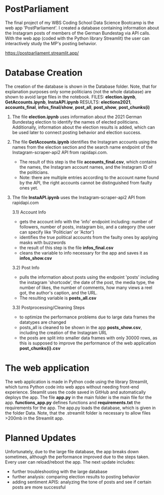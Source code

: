 # PostParliament
The final project of my WBS Coding School Data Science Bootcamp is the web app 'PostParliament'.
I created a database containing information about the Instagram posts of members of the German 
Bundestag via API calls. With the web app (coded with the Python library Streamlit) the user 
can interactively study the MP's posting behavior.

https://postparliament.streamlit.app/

# Database Creation
The creation of the database is shown in the Database folder. Note, that for explanation purposes
only some politicians (not the whole database) are shown to avoid large files in the notebook.
FILES: **election.ipynb**, **GetAccounts.ipynb**, **InstaAPI.ipynb**
RESULTS: **elections2021**, **accounts_final**, **infos_final/show**, **post_all**, 
         **post_show**, **post_chunks(i)**

1) The file **election.ipynb** uses information about the 2021 German Bundestag election
   to identify the names of elected politicians. Additionally, information about the election
   results is added, which can be used later to connect posting behavior and election success.
2) The file **GetAccounts.ipynb** identifies the Instagram accounts using the names from the election
   section and the search name endpoint of the Instagram-scraper-api2 API from rapidapi.com.
   - The result of this step is the file **accounts_final.csv**, which contains the names,
   the Instagram account names, and the Instagram ID of the politicians.
   - Note: there are multiple entries according to the account name found by the API, the right
    accounts cannot be distinguished from faulty ones yet.
3) The file **InstaAPI.ipynb** uses the Instagram-scraper-api2 API from rapidapi.com<br>

   3.1) Account Info<br>
   
   - gets the account info with the 'info' endpoint including:
     number of followers, number of posts, instagram bio, and a category (the user can
     specify like 'Politician' or 'Actor')
   - identifies the true political accounts from the faulty ones by applying masks with buzzwords
   - the result of this step is the file **infos_final.csv**
   - cleans the variable to info necessary for the app and saves it as **infos_show.csv**<br>
   
   3.2) Post Info<br>
   
   - pulls the information about posts using the endpoint 'posts' including
     the instagram 'shortcode', the date of the post, the media type, the number of likes, the number
     of comments, how many views a reel got, the author's caption, and the URL.
   - The resulting variable is **posts_all.csv**<br>
   
   3.3) Postprocessing/Cleaning Steps<br>
   
   - to optimize the performance problems due to large data frames the datatypes are changed
   - posts_all is cleaned to be shown in the app **posts_show.csv**, including the creation
     of the Instagram URL
   - the posts are split into smaller data frames with only 30000 rows, as this is supposed
     to improve the performance of the web application **post_chunks{i}.csv**

# The web application
The web application is made in Python code using the library Streamlit, which turns Python code into 
web apps without needing front-end experience. Steamlit uses the code saved in GitHub and 
automatically deploys the app. The file **app.py** in the main folder is the main file for the app.
**functions_app.py** defines functions and  **requirements.txt** the requirements for the app. The app.py
loads the database, which is given in the folder Data. Note, that the .streamlit folder is 
necessary to allow files >200mb in the Streamlit app. 

# Planned Updates
Unfortunately, due to the large file database, the app breaks down sometimes, although the performance
improved due to the steps taken. Every user can reload/reboot the app. The next update includes:
- further troubleshooting with the large database
- further analysis: comparing election results to posting behavior
- adding sentiment APIS: analyzing the tone of posts and see if certain posts are more successful
